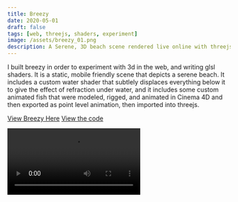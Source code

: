 ```yaml
---
title: Breezy
date: 2020-05-01
draft: false
tags: [web, threejs, shaders, experiment]
image: /assets/breezy_01.png
description: A Serene, 3D beach scene rendered live online with threejs.
---
```


I built breezy in order to experiment with 3d in the web, and writing glsl shaders. It is a static, mobile friendly scene that depicts a serene beach. It includes a custom water shader that subtlely displaces everything below it to give the effect of refraction under water, and it includes some custom animated fish that were modeled, rigged, and animated in Cinema 4D and then exported as point level animation, then imported into threejs. 

[View Breezy Here](https://cly.li/live/breezy)
[View the code](https://github.com/claytercek/Breezy)

![video](/assets/breezy.mp4)